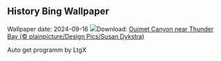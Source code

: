 ## History Bing Wallpaper
Wallpaper date: 2024-09-16
![](https://www.bing.com/th?id=OHR.OuimetCanyon_EN-CA0342113199_UHD.jpg&w=1000)Download: [Ouimet Canyon near Thunder Bay (© plainpicture/Design Pics/Susan Dykstra)](https://www.bing.com/th?id=OHR.OuimetCanyon_EN-CA0342113199_UHD.jpg)

Auto get programm by LtgX
